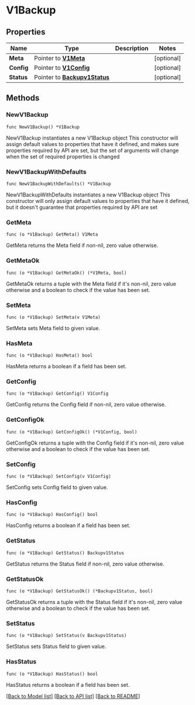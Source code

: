 # V1Backup

## Properties

Name | Type | Description | Notes
------------ | ------------- | ------------- | -------------
**Meta** | Pointer to [**V1Meta**](V1Meta.md) |  | [optional] 
**Config** | Pointer to [**V1Config**](V1Config.md) |  | [optional] 
**Status** | Pointer to [**Backupv1Status**](Backupv1Status.md) |  | [optional] 

## Methods

### NewV1Backup

`func NewV1Backup() *V1Backup`

NewV1Backup instantiates a new V1Backup object
This constructor will assign default values to properties that have it defined,
and makes sure properties required by API are set, but the set of arguments
will change when the set of required properties is changed

### NewV1BackupWithDefaults

`func NewV1BackupWithDefaults() *V1Backup`

NewV1BackupWithDefaults instantiates a new V1Backup object
This constructor will only assign default values to properties that have it defined,
but it doesn't guarantee that properties required by API are set

### GetMeta

`func (o *V1Backup) GetMeta() V1Meta`

GetMeta returns the Meta field if non-nil, zero value otherwise.

### GetMetaOk

`func (o *V1Backup) GetMetaOk() (*V1Meta, bool)`

GetMetaOk returns a tuple with the Meta field if it's non-nil, zero value otherwise
and a boolean to check if the value has been set.

### SetMeta

`func (o *V1Backup) SetMeta(v V1Meta)`

SetMeta sets Meta field to given value.

### HasMeta

`func (o *V1Backup) HasMeta() bool`

HasMeta returns a boolean if a field has been set.

### GetConfig

`func (o *V1Backup) GetConfig() V1Config`

GetConfig returns the Config field if non-nil, zero value otherwise.

### GetConfigOk

`func (o *V1Backup) GetConfigOk() (*V1Config, bool)`

GetConfigOk returns a tuple with the Config field if it's non-nil, zero value otherwise
and a boolean to check if the value has been set.

### SetConfig

`func (o *V1Backup) SetConfig(v V1Config)`

SetConfig sets Config field to given value.

### HasConfig

`func (o *V1Backup) HasConfig() bool`

HasConfig returns a boolean if a field has been set.

### GetStatus

`func (o *V1Backup) GetStatus() Backupv1Status`

GetStatus returns the Status field if non-nil, zero value otherwise.

### GetStatusOk

`func (o *V1Backup) GetStatusOk() (*Backupv1Status, bool)`

GetStatusOk returns a tuple with the Status field if it's non-nil, zero value otherwise
and a boolean to check if the value has been set.

### SetStatus

`func (o *V1Backup) SetStatus(v Backupv1Status)`

SetStatus sets Status field to given value.

### HasStatus

`func (o *V1Backup) HasStatus() bool`

HasStatus returns a boolean if a field has been set.


[[Back to Model list]](../README.md#documentation-for-models) [[Back to API list]](../README.md#documentation-for-api-endpoints) [[Back to README]](../README.md)


